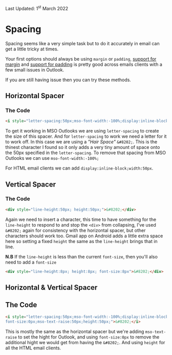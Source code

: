 <div class="updated">Last Updated: <time datetime="2022-03-01">1<sup>st</sup> March 2022</time></div>


# Spacing
Spacing seems like a very simple task but to do it accurately in email can get a little tricky at times.

Your first options should always be using `margin` or `padding`, [support for margin](https://www.caniemail.com/features/css-margin/) and [support for padding](https://www.caniemail.com/features/css-padding) is pretty good across emails clients with a few small issues in Outlook.

If you are still having issue then you can try these methods.

## Horizontal Spacer

### The Code
```html
<i style="letter-spacing:50px;mso-font-width:-100%;display:inline-block;width:50px">&#8202;</i>
```

To get it working in MSO Outlooks we are using `letter-spacing` to create the size of this spacer. And for `letter-spacing` to work we need a letter for it to work off.  In this case we are using a _"Hair Space"_ `&#8202;`.  This is the thinest character I found so it only adds a very tiny amount of space onto the 50px specified in the `letter-spacing`.  To remove that spacing from MSO Outlooks we can use `mso-font-width:-100%;`

For HTML email clients we can add `display:inline-block;width:50px`.


## Vertical Spacer

### The Code
```html
<div style="line-height:50px; height:50px;">&#8202;</div>
```

Again we need to insert a character, this time to have something for the `line-height` to respond to and stop the `<div>` from collapsing, I've used `&#8202;` again for consistency with the horizontal spacer, but other characters should work too.  Gmail app on Android adds a little extra space here so setting a fixed `height` the same as the `line-height` brings that in line.

**N.B** If the `line-height` is less than the current `font-size`, then you'll also need to add a `font-size` 

```html
<div style="line-height:8px; height:8px; font-size:8px">&#8202;</div>
```

## Horizontal & Vertical Spacer

## The Code
```html
<i style="letter-spacing:50px;mso-font-width:-100%;display:inline-block;width:50px;
font-size:0px;mso-text-raise:50px;height:50px;">&#8202;</i>
```

This is mostly the same as the horizontal spacer but we're adding `mso-text-raise` to set the hight for Outlook, and using `font-size:0px` to remove the additional hight we would get from having the `&#8202;`.  And using `height` for all the HTML email clients.
